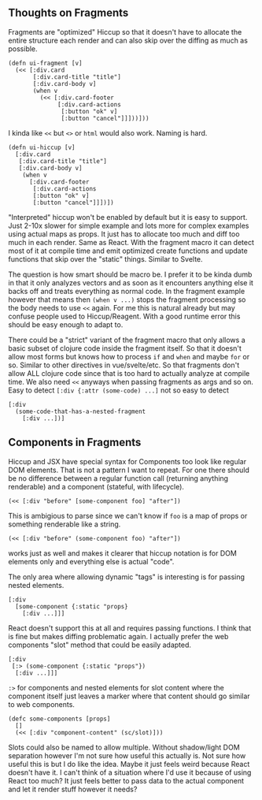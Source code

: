 ## Thoughts on Fragments

Fragments are "optimized" Hiccup so that it doesn't have to allocate the entire structure each render and can also skip over the diffing as much as possible.


```
(defn ui-fragment [v]
  (<< [:div.card
       [:div.card-title "title"]
       [:div.card-body v]
       (when v
         (<< [:div.card-footer
              [:div.card-actions
               [:button "ok" v]
               [:button "cancel"]]]))]))
```

I kinda like `<<` but `<>` or `html` would also work. Naming is hard.


```
(defn ui-hiccup [v]
  [:div.card
   [:div.card-title "title"]
   [:div.card-body v]
    (when v
      [:div.card-footer
       [:div.card-actions
       [:button "ok" v]
       [:button "cancel"]]])])
```

"Interpreted" hiccup won't be enabled by default but it is easy to support. Just 2-10x slower for simple example and lots more for complex examples using actual maps as props. It just has to allocate too much and diff too much in each render. Same as React. With the fragment macro it can detect most of it at compile time and emit optimized create functions and update functions that skip over the "static" things. Similar to Svelte.

The question is how smart should be macro be. I prefer it to be kinda dumb in that it only analyzes vectors and as soon as it encounters anything else it backs off and treats everything as normal code. In the fragment example however that means then `(when v ...)` stops the fragment processing so the body needs to use `<<` again. For me this is natural already but may confuse people used to Hiccup/Reagent. With a good runtime error this should be easy enough to adapt to.

There could be a "strict" variant of the fragment macro that only allows a basic subset of clojure code inside the fragment itself. So that it doesn't allow most forms but knows how to process `if` and `when` and maybe `for` or so. Similar to other directives in vue/svelte/etc. So that fragments don't allow ALL clojure code since that is too hard to actually analyze at compile time. We also need `<<` anyways when passing fragments as args and so on. Easy to detect `[:div {:attr (some-code) ...]` not so easy to detect

```
[:div
  (some-code-that-has-a-nested-fragment
    [:div ...])]
```


## Components in Fragments

Hiccup and JSX have special syntax for Components too look like regular DOM elements. That is not a pattern I want to repeat. For one there should be no difference between a regular function call (returning anything renderable) and a component (stateful, with lifecycle).

```
(<< [:div "before" [some-component foo] "after"])
```

This is ambigious to parse since we can't know if `foo` is a map of props or something renderable like a string.

```
(<< [:div "before" (some-component foo) "after"])
```

works just as well and makes it clearer that hiccup notation is for DOM elements only and everything else is actual "code".

The only area where allowing dynamic "tags" is interesting is for passing nested elements.

```
[:div
  [some-component {:static "props}
    [:div ...]]]
```

React doesn't support this at all and requires passing functions. I think that is fine but makes diffing problematic again. I actually prefer the web components "slot" method that could be easily adapted.

```
[:div
 [:> (some-component {:static "props"})
  [:div ...]]]
```

`:>` for components and nested elements for slot content where the component itself just leaves a marker where that content should go similar to web components.

```
(defc some-components [props]
  []
  (<< [:div "component-content" (sc/slot)]))
```

Slots could also be named to allow multiple. Without shadow/light DOM separation however I'm not sure how useful this actually is. Not sure how useful this is but I do like the idea. Maybe it just feels weird because React doesn't have it. I can't think of a situation where I'd use it because of using React too much? It just feels better to pass data to the actual component and let it render stuff however it needs?
